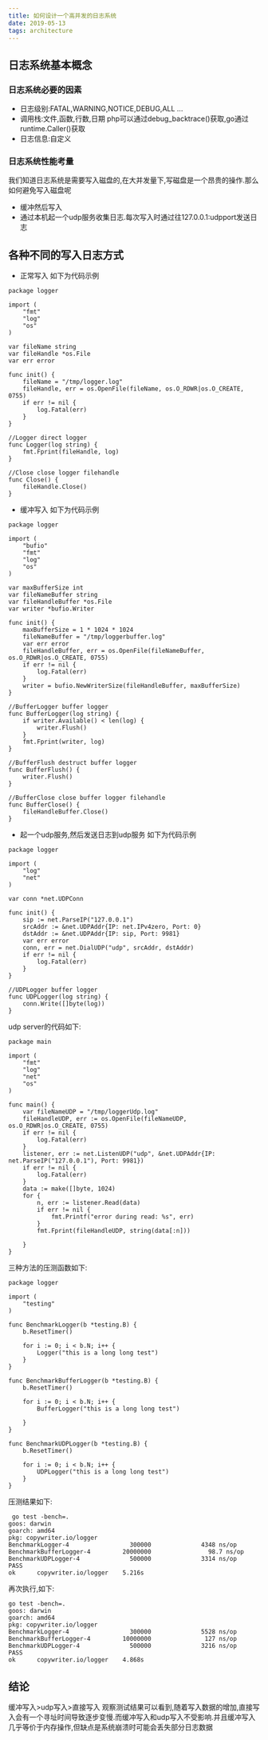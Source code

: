 ```yaml
---
title: 如何设计一个高并发的日志系统
date: 2019-05-13 
tags: architecture
---
```


## 日志系统基本概念

### 日志系统必要的因素
* 日志级别:FATAL,WARNING,NOTICE,DEBUG,ALL ...
* 调用栈:文件,函数,行数,日期
  php可以通过debug_backtrace()获取,go通过runtime.Caller()获取
* 日志信息:自定义

### 日志系统性能考量

我们知道日志系统是需要写入磁盘的,在大并发量下,写磁盘是一个昂贵的操作.那么如何避免写入磁盘呢

* 缓冲然后写入
* 通过本机起一个udp服务收集日志.每次写入时通过往127.0.0.1:udpport发送日志

## 各种不同的写入日志方式

* 正常写入
如下为代码示例
```
package logger

import (
	"fmt"
	"log"
	"os"
)

var fileName string
var fileHandle *os.File
var err error

func init() {
	fileName = "/tmp/logger.log"
	fileHandle, err = os.OpenFile(fileName, os.O_RDWR|os.O_CREATE, 0755)
	if err != nil {
		log.Fatal(err)
	}
}

//Logger direct logger
func Logger(log string) {
	fmt.Fprint(fileHandle, log)
}

//Close close logger filehandle
func Close() {
	fileHandle.Close()
}
```

* 缓冲写入
如下为代码示例
```
package logger

import (
	"bufio"
	"fmt"
	"log"
	"os"
)

var maxBufferSize int
var fileNameBuffer string
var fileHandleBuffer *os.File
var writer *bufio.Writer

func init() {
	maxBufferSize = 1 * 1024 * 1024
	fileNameBuffer = "/tmp/loggerbuffer.log"
	var err error
	fileHandleBuffer, err = os.OpenFile(fileNameBuffer, os.O_RDWR|os.O_CREATE, 0755)
	if err != nil {
		log.Fatal(err)
	}
	writer = bufio.NewWriterSize(fileHandleBuffer, maxBufferSize)
}

//BufferLogger buffer logger
func BufferLogger(log string) {
	if writer.Available() < len(log) {
		writer.Flush()
	}
	fmt.Fprint(writer, log)
}

//BufferFlush destruct buffer logger
func BufferFlush() {
	writer.Flush()
}

//BufferClose close buffer logger filehandle
func BufferClose() {
	fileHandleBuffer.Close()
}

```

* 起一个udp服务,然后发送日志到udp服务
如下为代码示例
```
package logger

import (
	"log"
	"net"
)

var conn *net.UDPConn

func init() {
	sip := net.ParseIP("127.0.0.1")
	srcAddr := &net.UDPAddr{IP: net.IPv4zero, Port: 0}
	dstAddr := &net.UDPAddr{IP: sip, Port: 9981}
	var err error
	conn, err = net.DialUDP("udp", srcAddr, dstAddr)
	if err != nil {
		log.Fatal(err)
	}
}

//UDPLogger buffer logger
func UDPLogger(log string) {
	conn.Write([]byte(log))
}

```

udp server的代码如下:
```
package main

import (
	"fmt"
	"log"
	"net"
	"os"
)

func main() {
	var fileNameUDP = "/tmp/loggerUdp.log"
	fileHandleUDP, err := os.OpenFile(fileNameUDP, os.O_RDWR|os.O_CREATE, 0755)
	if err != nil {
		log.Fatal(err)
	}
	listener, err := net.ListenUDP("udp", &net.UDPAddr{IP: net.ParseIP("127.0.0.1"), Port: 9981})
	if err != nil {
		log.Fatal(err)
	}
	data := make([]byte, 1024)
	for {
		n, err := listener.Read(data)
		if err != nil {
			fmt.Printf("error during read: %s", err)
		}
		fmt.Fprint(fileHandleUDP, string(data[:n]))

	}
}
```

三种方法的压测函数如下:

```
package logger

import (
	"testing"
)

func BenchmarkLogger(b *testing.B) {
	b.ResetTimer()

	for i := 0; i < b.N; i++ {
		Logger("this is a long long test")
	}
}

func BenchmarkBufferLogger(b *testing.B) {
	b.ResetTimer()

	for i := 0; i < b.N; i++ {
		BufferLogger("this is a long long test")

	}
}

func BenchmarkUDPLogger(b *testing.B) {
	b.ResetTimer()

	for i := 0; i < b.N; i++ {
		UDPLogger("this is a long long test")
	}
}

```

压测结果如下:
```
 go test -bench=.
goos: darwin
goarch: amd64
pkg: copywriter.io/logger
BenchmarkLogger-4                 300000              4348 ns/op
BenchmarkBufferLogger-4         20000000                98.7 ns/op
BenchmarkUDPLogger-4              500000              3314 ns/op
PASS
ok      copywriter.io/logger    5.216s
```

再次执行,如下:
```
go test -bench=.
goos: darwin
goarch: amd64
pkg: copywriter.io/logger
BenchmarkLogger-4                 300000              5528 ns/op
BenchmarkBufferLogger-4         10000000               127 ns/op
BenchmarkUDPLogger-4              500000              3216 ns/op
PASS
ok      copywriter.io/logger    4.868s
```

## 结论

缓冲写入>udp写入>直接写入
观察测试结果可以看到,随着写入数据的增加,直接写入会有一个寻址时间导致逐步变慢.而缓冲写入和udp写入不受影响.并且缓冲写入几乎等价于内存操作,但缺点是系统崩溃时可能会丢失部分日志数据